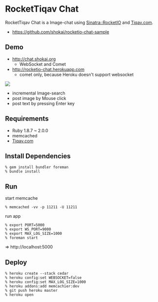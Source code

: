RocketTiqav Chat
================
RocketTiqav Chat is a Image-chat using [Sinatra::RocketIO](https://github.com/shokai/rocketio-chat-sample) and [Tiqav.com](http://tiqav.com).

- https://github.com/shokai/rocketio-chat-sample


Demo
----
- http://chat.shokai.org
  - WebSocket and Comet
- http://rocketio-chat.herokuapp.com
  - comet only, because Heroku doesn't support websocket

<img src="http://shokai.org/archive/file/cf16be2d576ea548e92a3c1fc812fb66.gif">

- incremental Image-search
- post image by Mouse click
- post text by pressing Enter key

Requirements
------------
- Ruby 1.8.7 ~ 2.0.0
- memcached
- [Tiqav.com](http://tiqav.com)


Install Dependencies
--------------------

    % gem install bundler foreman
    % bundle install


Run
---

start memcache

    % memcached -vv -p 11211 -U 11211

run app

    % export PORT=5000
    % export WS_PORT=9000
    % export MAX_LOG_SIZE=1000
    % foreman start

=> http://localhost:5000


Deploy
------

    % heroku create --stack cedar
    % heroku config:set WEBSOCKET=false
    % heroku config:set MAX_LOG_SIZE=1000
    % heroku addons:add memcachier:dev
    % git push heroku master
    % heroku open
